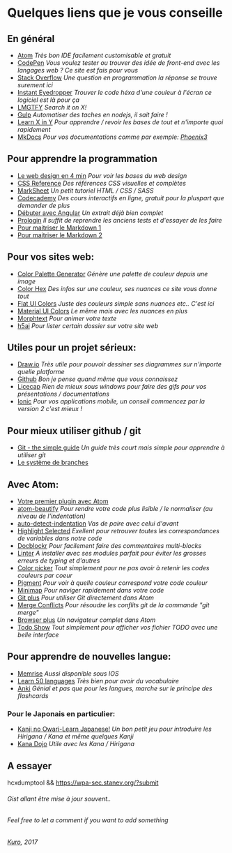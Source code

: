 # Quelques liens que je vous conseille
## En général
- [Atom](https://atom.io/) *Très bon IDE facilement customisable et gratuit*
- [CodePen](http://codepen.io/) *Vous voulez tester ou trouver des idée de front-end avec les langages web ? Ce site est fais pour vous*
- [Stack Overflow](http://stackoverflow.com/) *Une question en programmation la réponse se trouve surement ici*
- [Instant Eyedropper](http://instant-eyedropper.com/) *Trouver le code héxa d'une couleur à l'écran ce logiciel est là pour ça*
- [LMGTFY](http://lmgtfy.com/) *Search it on X!*
- [Gulp](http://gulpjs.com/) *Automatiser des taches en nodejs, il sait faire !*
- [Learn X in Y](https://learnxinyminutes.com/) *Pour apprendre / revoir les bases de tout et n'importe quoi rapidement*
- [MkDocs](http://mkdocs.org/) *Pour vos documentations comme par exemple: [Phoenix3](http://doc-p3.kuro.ml/)*

## Pour apprendre la programmation
- [Le web design en 4 min](http://jgthms.com/web-design-in-4-minutes/) *Pour voir les bases du web design*
- [CSS Reference](http://cssreference.io/) *Des références CSS visuelles et complètes*
- [MarkSheet](http://marksheet.io/) *Un petit tutoriel HTML / CSS / SASS*
- [Codecademy](https://www.codecademy.com/) *Des cours interactifs en ligne, gratuit pour la pluspart que demander de plus*
- [Débuter avec Angular](https://books.ninja-squad.com/public/samples/Deviens_un_Ninja_avec_Angular_extrait.html#sample-intro) *Un extrait déjà bien complet*
- [Prologin](https://prologin.org/) *Il suffit de reprendre les anciens tests et d'essayer de les faire*
- [Pour maitriser le Markdown 1](https://guides.github.com/features/mastering-markdown/)
- [Pour maitriser le Markdown 2](https://github.com/adam-p/markdown-here/wiki/Markdown-Cheatsheet)

## Pour vos sites web:
- [Color Palette Generator](https://www.canva.com/color-palette/) *Génère une palette de couleur depuis une image*
- [Color Hex](http://www.colorhexa.com/) *Des infos sur une couleur, ses nuances ce site vous donne tout*
- [Flat UI Colors](https://flatuicolors.com/) *Juste des couleurs simple sans nuances etc.. C'est ici*
- [Material UI Colors](http://materialuicolors.co/?ref=flatuicolors.com) *Le même mais avec les nuances en plus*
- [Morphtext](http://morphext.fyianlai.com/) *Pour animer votre texte*
- [h5ai](https://larsjung.de/h5ai/) *Pour lister certain dossier sur votre site web*

## Utiles pour un projet sérieux:
- [Draw.io](https://www.draw.io/) *Très utile pour pouvoir dessiner ses diagrammes sur n'importe quelle platforme*
- [Github](https://github.com/) *Bon je pense quand même que vous connaissez*
- [Licecap](http://www.cockos.com/licecap/) *Rien de mieux sous windows pour faire des gifs pour vos présentations / documentations*
- [Ionic](https://ionicframework.com/) *Pour vos applications mobile, un conseil commencez par la version 2 c'est mieux !*

## Pour mieux utiliser github / git
- [Git - the simple guide](http://rogerdudler.github.io/git-guide/) *Un guide très court mais simple pour apprendre à utiliser git*
- [Le système de branches](https://github.com/Kunena/Kunena-Forum/wiki/Create-a-new-branch-with-git-and-manage-branches)

## Avec Atom:
- [Votre premier plugin avec Atom](https://github.com/blog/2231-building-your-first-atom-plugin) 
- [atom-beautify](https://atom.io/packages/atom-beautify) *Pour rendre votre code plus lisible / le normaliser (au niveau de l'indentation)*
- [auto-detect-indentation](https://atom.io/packages/auto-detect-indentation) *Vas de paire avec celui d'avant*
- [Highlight Selected](https://atom.io/packages/highlight-selected) *Exellent pour retrouver toutes les correspondances de variables dans notre code*
- [Docblockr](https://atom.io/packages/docblockr) *Pour facilement faire des commentaires multi-blocks*
- [Linter](https://atom.io/packages/linter) *A installer avec ses modules parfait pour éviter les grosses erreurs de typing et d'autres*
- [Color picker](https://atom.io/packages/color-picker) *Tout simplement pour ne pas avoir à retenir les codes couleurs par coeur*
- [Pigment](https://atom.io/packages/pigments) *Pour voir à quelle couleur correspond votre code couleur*
- [Minimap](https://atom.io/packages/minimap) *Pour naviger rapidement dans votre code*
- [Git plus](https://atom.io/packages/git-plus) *Pour utiliser Git directement dans Atom*
- [Merge Conflicts](https://atom.io/packages/merge-conflicts) *Pour résoudre les conflits git de la commande "git merge"*
- [Browser plus](https://atom.io/packages/browser-plus) *Un navigateur complet dans Atom*
- [Todo Show](https://atom.io/packages/todo-show) *Tout simplement pour afficher vos fichier TODO avec une belle interface*

## Pour apprendre de nouvelles langue:
- [Memrise](https://play.google.com/store/apps/details?id=com.memrise.android.memrisecompanion&hl=fr) *Aussi disponible sous IOS*
- [Learn 50 languages](https://play.google.com/store/apps/details?id=com.goethe.f50languages&hl=fr) *Très bien pour avoir du vocabulaire*
- [Anki](https://apps.ankiweb.net/index.html) *Génial et pas que pour les langues, marche sur le principe des flashcards*
### Pour le Japonais en particulier:
- [Kanji no Owari-Learn Japanese!](https://play.google.com/store/apps/details?id=com.SekaiProject.OwariNoKanji&hl=fr) *Un bon petit jeu pour introduire les Hirigana / Kana et même quelques Kanji*
- [Kana Dojo](https://play.google.com/store/apps/details?id=com.fastbreakapps.kanadojo&hl=fr) *Utile avec les Kana / Hirigana*

## A essayer
hcxdumptool && https://wpa-sec.stanev.org/?submit

###### Gist allant être mise à jour souvent..
###### Feel free to let a comment if you want to add something
###### [Kuro](http://blackksoulls.github.io/), 2017
